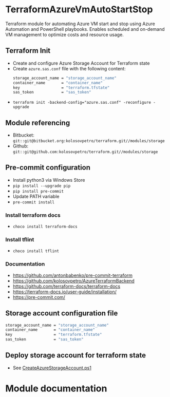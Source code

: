 # TerraformAzureVmAutoStartStop

Terraform module for automating Azure VM start and stop using Azure Automation and PowerShell playbooks. Enables
scheduled and on-demand VM management to optimize costs and resource usage.

## Terraform Init

- Create and configure Azure Storage Account for Terraform state
- Create `azure.sas.conf` file with the following content:
    ```bash
    storage_account_name = "storage_account_name"
    container_name       = "container_name"
    key                  = "terraform.tfstate"
    sas_token            = "sas_token"
    ```
- `terraform init -backend-config="azure.sas.conf" -reconfigure -upgrade`

## Module referencing

- Bitbucket: `git::git@bitbucket.org:kolosovpetro/terraform.git//modules/storage`
- Github: `git::git@github.com:kolosovpetro/terraform.git//modules/storage`

## Pre-commit configuration

- Install python3 via Windows Store
- `pip install --upgrade pip`
- `pip install pre-commit`
- Update PATH variable
- `pre-commit install`

### Install terraform docs

- `choco install terraform-docs`

### Install tflint

- `choco install tflint`

### Documentation

- https://github.com/antonbabenko/pre-commit-terraform
- https://github.com/kolosovpetro/AzureTerraformBackend
- https://github.com/terraform-docs/terraform-docs
- https://terraform-docs.io/user-guide/installation/
- https://pre-commit.com/

## Storage account configuration file

  ```bash
  storage_account_name = "storage_account_name"
  container_name       = "container_name"
  key                  = "terraform.tfstate"
  sas_token            = "sas_token"
  ```

## Deploy storage account for terraform state

- See [CreateAzureStorageAccount.ps1](./CreateAzureStorageAccount.ps1)

# Module documentation
